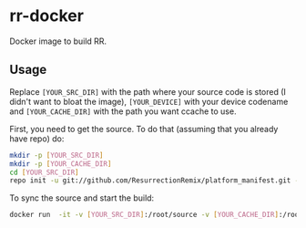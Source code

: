 # rr-docker

Docker image to build RR.

## Usage

Replace `[YOUR_SRC_DIR]` with the path where your source code is stored (I didn't want to bloat the image), `[YOUR_DEVICE]` with your device codename and `[YOUR_CACHE_DIR]` with the path you want ccache to use.

First, you need to get the source. To do that (assuming that you already have repo) do:

```bash
mkdir -p [YOUR_SRC_DIR]
mkdir -p [YOUR_CACHE_DIR]
cd [YOUR_SRC_DIR]
repo init -u git://github.com/ResurrectionRemix/platform_manifest.git -b marshmallow
```

To sync the source and start the build:

```bash
docker run  -it -v [YOUR_SRC_DIR]:/root/source -v [YOUR_CACHE_DIR]:/root/cache -e "DEVICE=[YOUR_DEVICE]"
```